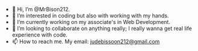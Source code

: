 - 👋 Hi, I’m @MrBison212.
- 👀 I’m interested in coding but also with working with my hands.
- 🌱 I’m currently working on my associate's in Web Development.
- 💞️ I’m looking to collaborate on anything really; I really wanna get real life experience with code.
- 📫 How to reach me. My email: judebissoon212@gmail.com

<!---
MrBison212/MrBison212 is a ✨ special ✨ repository because its `README.md` (this file) appears on your GitHub profile.
You can click the Preview link to take a look at your changes.
--->
